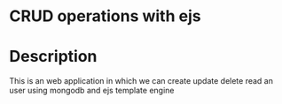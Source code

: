 # CRUD operations with ejs

# Description
This is an web application in which we can create update delete read an user using mongodb and ejs template engine
